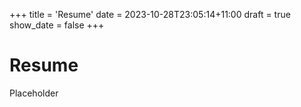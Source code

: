 +++
title = 'Resume'
date = 2023-10-28T23:05:14+11:00
draft = true
show_date = false
+++

# Resume
Placeholder